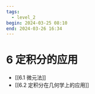 ```yaml
---
tags:
  - level_2
begin: 2024-03-25 08:10
end: 2024-03-26 16:34
---
```

# 6 定积分的应用
- [[6.1 微元法]]
- [[6.2 定积分在几何学上的应用]]
